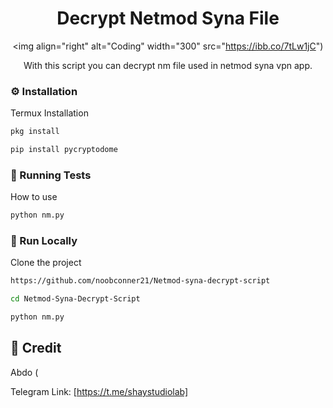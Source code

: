 <div align='center'>

<h1>Decrypt Netmod Syna File</h1>


<img align="right" alt="Coding" width="300" src="https://ibb.co/7tLw1jC")


<p>With this script you can decrypt nm file used in netmod syna vpn app.</p>



</div>


### :gear: Installation

Termux Installation
```bash
pkg install
```

```bash
pip install pycryptodome
```


### :test_tube: Running Tests

How to use
```bash
python nm.py
```


### :running: Run Locally

Clone the project

```bash
https://github.com/noobconner21/Netmod-syna-decrypt-script
```

```bash
cd Netmod-Syna-Decrypt-Script
```

```bash
python nm.py
```


## :handshake: Credit

Abdo (

Telegram Link: [https://t.me/shaystudiolab]
